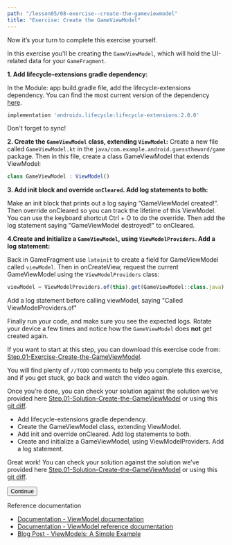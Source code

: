 ```yaml
---
path: "/lesson05/08-exercise--create-the-gameviewmodel"
title: "Exercise: Create the GameViewModel"
---
```


<youtube id="cEzxg8SAJDY"></youtube>

<p>Now it’s your turn to complete this exercise yourself. </p>
<p>In this exercise you'll be creating the <code>GameViewModel</code>, which will hold the UI-related data for your <code>GameFragment</code>.</p>
<p><strong>1. Add lifecycle-extensions gradle dependency:</strong></p>
<p>In the Module: app build.gradle file, add the lifecycle-extensions dependency. You can find the most current version of the dependency <a target="_blank" href="https://developer.android.com/jetpack/androidx/releases/lifecycle#declaring_dependencies">here</a>.</p>

```ts
implementation 'androidx.lifecycle:lifecycle-extensions:2.0.0'
```

<p>Don't forget to sync!</p>
<p><strong>2. Create the <code>GameViewModel</code> class, extending <code>ViewModel</code>:</strong>
Create a new file called <code>GameViewModel.kt</code> in the <code>java/com.example.android.guesstheword/game</code> package. Then in this file, create a class GameViewModel that extends ViewModel:</p>

```ts
class GameViewModel : ViewModel()
```

<p><strong>3. Add init block and override <code>onCleared</code>.  Add log statements to both:</strong> </p>
<p>Make an init block that prints out a log saying “GameViewModel created!”.  Then override onCleared so you can track the lifetime of this ViewModel. You can use the keyboard shortcut Ctrl + O to do the override. Then add the log statement saying "GameViewModel destroyed!" to onCleared.</p>
<p><strong>4.Create and initialize a <code>GameViewModel</code>, using <code>ViewModelProviders</code>.  Add a log statement:</strong> </p>
<p>Back in GameFragment use <code>lateinit</code> to create a field for GameViewModel called <code>viewModel</code>. Then in onCreateView, request the current GameViewModel using the <code>ViewModelProviders</code> class:</p>

```ts
viewModel = ViewModelProviders.of(this).get(GameViewModel::class.java)
```

<p>Add a log statement before calling viewModel, saying "Called ViewModelProviders.of"</p>
<p>Finally run your code, and make sure you see the expected logs. Rotate your device a few times and notice how the <code>GameViewModel</code> does <strong>not</strong> get created again. </p>
<p>If you want to start at this step, you can download this exercise code from: <a target="_blank" href="https://github.com/udacity/andfun-kotlin-guess-it/archive/Step.01-Exercise-Create-the-GameViewModel.zip">Step.01-Exercise-Create-the-GameViewModel</a>.</p>
<p>You will find plenty of <code>//TODO</code> comments to help you complete this exercise, and if you get stuck, go back and watch the video again.</p>
<p>Once you’re done, you can check your solution against the solution we’ve provided here <a target="_blank" href="https://github.com/udacity/andfun-kotlin-guess-it/tree/Step.01-Solution-Create-the-GameViewModel">Step.01-Solution-Create-the-GameViewModel</a> or using this <a target="_blank" href="https://github.com/udacity/andfun-kotlin-guess-it/compare/Step.01-Exercise-Create-the-GameViewModel...Step.01-Solution-Create-the-GameViewModel">git diff</a>.</p>

<text-box variant='learningObjectives' name='Check the steps below as you implement them to complete this exercise.'>

- Add lifecycle-extensions gradle dependency.
- Create the GameViewModel class, extending ViewModel.
- Add init and override onCleared.  Add log statements to both.
- Create and initialize a GameViewModel, using ViewModelProviders. Add a log statement.

</text-box>

<p>Great work! You can check your solution against the solution we’ve provided here <a target="_blank" href="https://github.com/udacity/andfun-kotlin-guess-it/tree/Step.01-Solution-Create-the-GameViewModel">Step.01-Solution-Create-the-GameViewModel</a> or using this <a target="_blank" href="https://github.com/udacity/andfun-kotlin-guess-it/compare/Step.01-Exercise-Create-the-GameViewModel...Step.01-Solution-Create-the-GameViewModel">git diff</a>.</p>
<button>Continue</button>

<p>Reference documentation</p>
<ul>
<li><a target="_blank" href="https://developer.android.com/topic/libraries/architecture/viewmodel">Documentation - ViewModel documentation</a></li>
<li><a target="_blank" href="https://developer.android.com/reference/kotlin/androidx/lifecycle/ViewModel">Documentation - ViewModel reference documentation</a></li>
<li><a target="_blank" href="https://medium.com/androiddevelopers/viewmodels-a-simple-example-ed5ac416317e">Blog Post - ViewModels: A Simple Example</a></li>
</ul>
